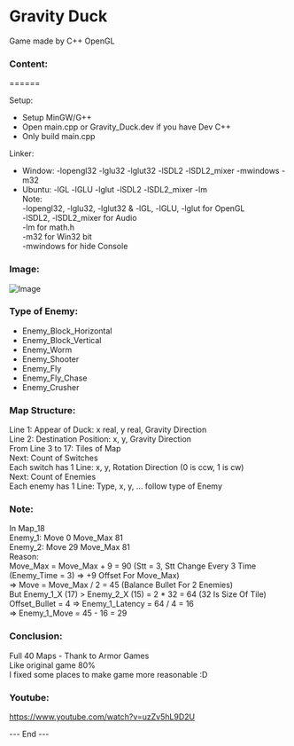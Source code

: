 # Gravity Duck

Game made by C++ OpenGL

### Content:
======

Setup:<br />
- Setup MinGW/G++<br />
- Open main.cpp or Gravity_Duck.dev if you have Dev C++<br />
- Only build main.cpp<br />

Linker:<br />
- Window: -lopengl32 -lglu32 -lglut32 -lSDL2 -lSDL2_mixer -mwindows -m32<br />
- Ubuntu: -lGL -lGLU -lglut -lSDL2 -lSDL2_mixer -lm<br />
Note:<br />
-lopengl32, -lglu32, -lglut32 & -lGL, -lGLU, -lglut for OpenGL<br />
-lSDL2, -lSDL2_mixer for Audio<br />
-lm for math.h<br />
-m32 for Win32 bit<br />
-mwindows for hide Console<br />

### Image:

![Image](https://lh3.googleusercontent.com/GHZhGiho1tM76SRA1NMiv6PaYWi7sNeT20V-wbPrQPa5NK20x-zn6Sa0BZVKjE35nK7lsPWQHPf9o8jNiVOI3q3XUmYbK5bOzz80RNS52Z-NWFUrALIJpozuPNtbfgxRYnosJ0N7MmTdwbelQ-91kMNegP3SrXVBfW4X-VXfFkcWWPYVXvhbm9jcAeu88JtdPO6ojhvABpQp7PJXUqUTcWnGRt-JWoACWqpcGqVMxrPPmGraoEAaGYK0GActeVn29KvCF8lVHanSvggFK9sZlVz1IyeYQ17HZkJJLmCwmZbefcEaoaIB98773jbTF3-zEfWNUUcaAbE-KWJERM8ZIZpbHwFCwQmLnL7mQTyHNiZxyRWPL9XU4pmwfi-x0XWiOMgdZtzfmIfvqrKr3wvRZgQPHe5IkZ-8EjwN6M_eujILu9Dg3KwUvbzpmmAClXw1CVQ1RmfWjGm3XzEqirpHIR47w_ijqM6HyEViT4JF-FcwKwnR6HPWVfG-z1bNQa4hHxKYfu4uzYLEdJ5O0sL2opbF87NAR6W7vqFK-bo8giNjFKNh3QpIY0yC26Fo9WkEhJ_89IgJ2aZgbC_w4s4uLdppv1fP_RGGoVpCjtUZlje0IZe_C34bHqor_bPNwbMGJT-C7qfUjo44gtYKjBoMUofoehyEB7Ytg27sddQwt3Xbyn0a-bLJSmPeN1TJmbpxLPXwQHbezQ6DTl3LK6XYGmqXuf5tFH4vZjBfP01mYdkXi7k=w640-h480-no)

### Type of Enemy:

- Enemy_Block_Horizontal<br />
- Enemy_Block_Vertical<br />
- Enemy_Worm<br />
- Enemy_Shooter<br />
- Enemy_Fly<br />
- Enemy_Fly_Chase<br />
- Enemy_Crusher<br />

### Map Structure:

Line 1: Appear of Duck: x real, y real, Gravity Direction<br />
Line 2: Destination Position: x, y, Gravity Direction<br />
From Line 3 to 17: Tiles of Map<br />
Next: Count of Switches<br />
Each switch has 1 Line: x, y, Rotation Direction (0 is ccw, 1 is cw)<br />
Next: Count of Enemies<br />
Each enemy has 1 Line: Type, x, y, ... follow type of Enemy<br />

### Note:

In Map_18<br />
Enemy_1: Move 0 Move_Max 81<br />
Enemy_2: Move 29 Move_Max 81<br />
Reason:<br />
Move_Max = Move_Max + 9 = 90 (Stt = 3, Stt Change Every 3 Time (Enemy_Time = 3) => +9 Offset For Move_Max)<br />
=> Move = Move_Max / 2 = 45 (Balance Bullet For 2 Enemies)<br />
But Enemy_1_X (17) > Enemy_2_X (15) = 2 * 32 = 64 (32 Is Size Of Tile)<br />
Offset_Bullet = 4 => Enemy_1_Latency = 64 / 4 = 16<br />
=> Enemy_1_Move = 45 - 16 = 29
<br />

### Conclusion:

Full 40 Maps - Thank to Armor Games<br />
Like original game 80%<br />
I fixed some places to make game more reasonable :D<br />

### Youtube:

https://www.youtube.com/watch?v=uzZv5hL9D2U

--- End ---
